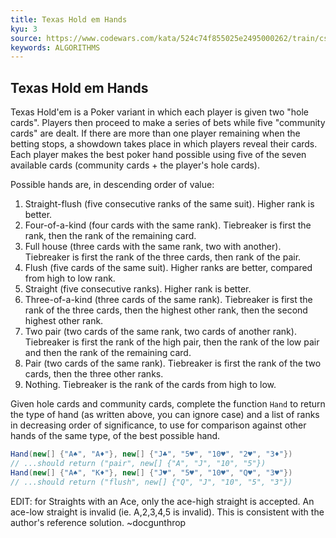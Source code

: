```yaml
---
title: Texas Hold em Hands
kyu: 3
source: https://www.codewars.com/kata/524c74f855025e2495000262/train/csharp
keywords: ALGORITHMS
---
```


## Texas Hold em Hands

Texas Hold'em is a Poker variant in which each player is given two "hole cards". Players then proceed to make a series
of bets while five
"community cards" are dealt. If there are more than one player remaining when the betting stops, a showdown takes place
in which players reveal their cards. Each player makes the best poker hand possible using five of the seven available
cards (community cards + the player's hole cards).

Possible hands are, in descending order of value:

1. Straight-flush (five consecutive ranks of the same suit). Higher rank is better.
2. Four-of-a-kind (four cards with the same rank). Tiebreaker is first the rank, then the rank of the remaining card.
3. Full house (three cards with the same rank, two with another). Tiebreaker is first the rank of the three cards, then
   rank of the pair.
4. Flush (five cards of the same suit). Higher ranks are better, compared from high to low rank.
5. Straight (five consecutive ranks). Higher rank is better.
6. Three-of-a-kind (three cards of the same rank). Tiebreaker is first the rank of the three cards, then the highest
   other rank, then the second highest other rank.
7. Two pair (two cards of the same rank, two cards of another rank). Tiebreaker is first the rank of the high pair, then
   the rank of the low pair and then the rank of the remaining card.
8. Pair (two cards of the same rank). Tiebreaker is first the rank of the two cards, then the three other ranks.
9. Nothing. Tiebreaker is the rank of the cards from high to low.

Given hole cards and community cards, complete the function `Hand` to return the type of hand (as written above, you can
ignore case) and a list of ranks in decreasing order of significance, to use for comparison against other hands of the
same type, of the best possible hand.

```csharp
Hand(new[] {"A♠", "A♦"}, new[] {"J♣", "5♥", "10♥", "2♥", "3♦"})
// ...should return ("pair", new[] {"A", "J", "10", "5"})
Hand(new[] {"A♠", "K♦"}, new[] {"J♥", "5♥", "10♥", "Q♥", "3♥"})
// ...should return ("flush", new[] {"Q", "J", "10", "5", "3"})
```

EDIT: for Straights with an Ace, only the ace-high straight is accepted. An ace-low straight is invalid (ie. A,2,3,4,5
is invalid). This is consistent with the author's reference solution. ~docgunthrop